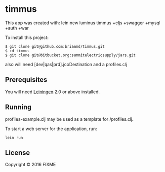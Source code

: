 # timmus

This app was created with:
   lein new luminus timmus +cljs +swagger +mysql +auth +war

To install this project:

    $ git clone git@github.com:brianmd/timmus.git
    $ cd timmus
    $ git clone git@bitbucket.org:summitelectricsupply/jars.git

  also will need [dev|qas|prd].jcoDestination and a profiles.clj


## Prerequisites

You will need [Leiningen][1] 2.0 or above installed.

[1]: https://github.com/technomancy/leiningen

## Running

profiles-example.clj may be used as a template for /profiles.clj.

To start a web server for the application, run:

    lein run

## License

Copyright © 2016 FIXME
